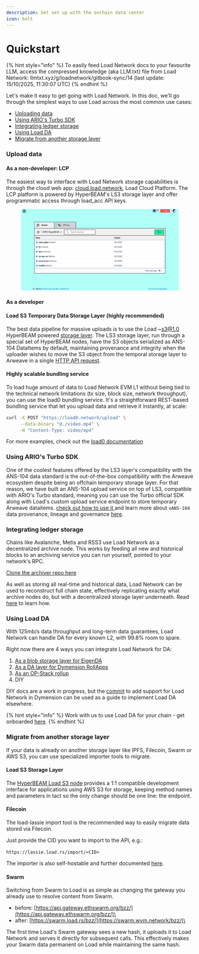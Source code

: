 ```yaml
---
description: Get set up with the onchain data center
icon: bolt
---
```


# Quickstart

{% hint style="info" %}
To easily feed Load Network docs to your favourite LLM, access the compressed knowledge (aka LLM.txt) file from Load Network: llmtxt.xyz/g/loadnetwork/gitbook-sync/14 (last update: 15/10/2025, 11:30:07 UTC)
{% endhint %}

Let's make it easy to get going with Load Network. In this doc, we'll go through the simplest ways to use Load across the most common use cases:

* [Uploading data](quickstart.md#upload-data)
* [Using ARIO's Turbo SDK](quickstart.md#using-arios-turbo-sdk)
* [Integrating ledger storage](quickstart.md#integrating-ledger-storage)
* [Using Load DA](quickstart.md#using-load-da)
* [Migrate from another storage layer](quickstart.md#migrate-from-another-storage-layer)

### Upload data

#### As a non-developer: LCP

The easiest way to interface with Load Network storage capabilities is through the cloud web app: [cloud.load.network](https://cloud.load.network/), Load Cloud Platform. The LCP platform is powered by HyperBEAM's LS3 storage layer and offer programmatic access through load\_acc API keys.&#x20;

<figure><img src=".gitbook/assets/image (1).png" alt=""><figcaption></figcaption></figure>

#### As a developer

#### Load S3 Temporary Data Storage Layer (highly recommended)&#x20;

The best data pipeline for massive uploads is to use the Load \~s3@1.0 HyperBEAM powered [storage layer](load-cloud-platform-lcp/load-s3-layer-ls3.md). The LS3 storage layer, run through a special set of HyperBEAM nodes, have the S3 objects serialized as ANS-104 DataItems by default, maintaining provenance and integrity when the uploader wishes to move the S3 object from the temporal storage layer to Arweave in a single [HTTP API request](storage-agents/load-s3-agent.md).&#x20;

#### Highly scalable bundling service

To load huge amount of data to Load Network EVM L1 without being tied to the technical network limitations (tx size, block size, network throughput), you can use the load0 bundling service. It's a straightforward REST-based bundling service that let you upload data and retrieve it instantly, at scale:

```bash
curl -X POST "https://load0.network/upload" \
     --data-binary "@./video.mp4" \
     -H "Content-Type: video/mp4"
```

For more examples, check out the [load0 documentation](using-load-network/miscellaneous/load0-data-layer.md)

### Using ARIO's Turbo SDK

One of the coolest features offered by the LS3 layer's compatibility with the ANS-104 data standard is the out-of-the-box compatibility with the Arweave ecosystem despite being an offchain temporary storage layer. For that reason, we have built an ANS-104 upload service on top of LS3, compatible with ARIO's Turbo standard, meaning you can use the Turbo official SDK along with Load's custom upload service endpoint to store temporary Arweave dataitems. [check out how to use it ](load-cloud-platform-lcp/turbo-offchain-upload-service.md) and learn more about `xANS-104` data provenance, lineage and governance [here](https://blog.load.network/xans-104/).

### Integrating ledger storage

Chains like Avalanche, Metis and RSS3 use Load Network as a decentralized archive node. This works by feeding all new and historical blocks to an archiving service you can run yourself, pointed to your network's RPC.

[Clone the archiver repo here](https://github.com/WeaveVM/wvm-archiver)

As well as storing all real-time and historical data, Load Network can be used to reconstruct full chain state, effectively replicating exactly what archive nodes do, but with a decentralized storage layer underneath. Read [here](https://blog.load.network/state-reconstruction/) to learn how.

### Using Load DA

With 125mb/s data throughput and long-term data guarantees, Load Network can handle DA for every known L2, with 99.8% room to spare.

Right now there are 4 ways you can integrate Load Network for DA:

1. [As a blob storage layer for EigenDA](da-integrations/ln-eigenda-proxy-server.md)
2. [As a DA layer for Dymension RollApps](da-integrations/ln-dymension-da-client-for-rollap.md)
3. [As an OP-Stack rollup](load-network-for-evm-chains/deploying-op-stack-rollups.md)
4. DIY

DIY docs are a work in progress, but the [commit](https://github.com/dymensionxyz/dymint/commit/0140460c75bce6dc1cdcaf15527792734a0f7501) to add support for Load Network in Dymension can be used as a guide to implement Load DA elsewhere.&#x20;

{% hint style="info" %}
Work with us to use Load DA for your chain - get onboarded [here](https://calendly.com/decentlandlabs/founders-chat).
{% endhint %}

### Migrate from another storage layer

If your data is already on another storage layer like IPFS, Filecoin, Swarm or AWS S3, you can use specialized importer tools to migrate.

#### Load S3 Storage Layer

The [HyperBEAM Load S3 node](load-cloud-platform-lcp/load-s3-layer-ls3.md) provides a 1:1 compatible development interface for applications using AWS S3 for storage, keeping method names and parameters in tact so the only change should be one line: the endpoint.

#### Filecoin&#x20;

The load-lassie import tool is the recommended way to easily migrate data stored via Filecoin.

Just provide the CID you want to import to the API, e.g.:

`https://lassie.load.rs/import/<CID>`

The importer is also self-hostable and further documented [here](https://github.com/weaveVM/wvm-lassie).

#### Swarm

Switching from Swarm to Load is as simple as changing the gateway you already use to resolve content from Swarm.

* before: [https://api.gateway.ethswarm.org/bzz/](https://api.gateway.ethswarm.org/bzz/)\<hash>
* after: [https://swarm.load.rs/bzz/](https://swarm.wvm.network/bzz/)\<hash>

The first time Load's Swarm gateway sees a new hash, it uploads it to Load Network and serves it directly for subsequent calls. This effectively makes your Swarm data permanent on Load while maintaining the same hash.
